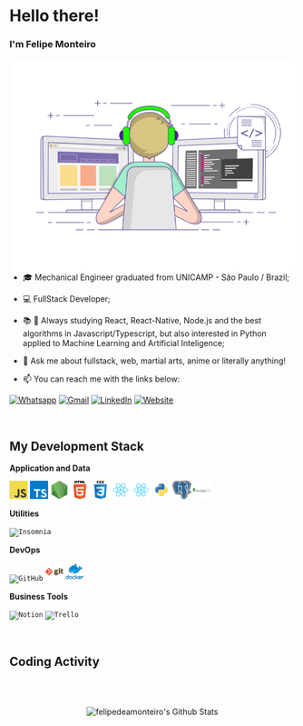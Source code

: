 # Hello there!
### I'm Felipe Monteiro

<img align="right" alt="GIF" src="https://raw.githubusercontent.com/devSouvik/devSouvik/master/gif3.gif" width="500"/>

- 🎓 Mechanical Engineer graduated from UNICAMP - São Paulo / Brazil;

- :computer: FullStack Developer;

- :books: 🌱  Always studying React, React-Native, Node.js and the best algorithms in Javascript/Typescript, but also interested in Python applied to Machine Learning and Artificial Inteligence;

- :speech_balloon: Ask me about fullstack, web, martial arts, anime or literally anything!

- :mailbox: You can reach me with the links below:

[![Whatsapp](https://img.shields.io/badge/-Whatsapp-25D366?style=for-the-badge&logo=whatsapp&logoColor=white)](https://wa.me/5511936184490)
[![Gmail](https://img.shields.io/badge/-GMAIL-D14836?style=for-the-badge&logo=gmail&logoColor=white)](mailto:felipedeamonteiro@gmail.com)
[![LinkedIn](https://img.shields.io/badge/-LINKEDIN-0077B5?style=for-the-badge&logo=linkedin&logoColor=white)](https://www.linkedin.com/in/felipe-de-alc%C3%A2ntara-monteiro-4223b864/)
[![Website](https://img.shields.io/website?label=FELIPEDEAMONTEIRO.COM&logo=REACT&style=for-the-badge&url=http%3A%2F%2Ffelipedeamonteiro.com%2F)](http://felipedeamonteiro.com/)

<br/>

## My Development Stack

**Application and Data**

<code><img height="32" src="https://raw.githubusercontent.com/github/explore/80688e429a7d4ef2fca1e82350fe8e3517d3494d/topics/javascript/javascript.png" alt="Javascript"/></code>
<code><img height="32" src="https://raw.githubusercontent.com/github/explore/80688e429a7d4ef2fca1e82350fe8e3517d3494d/topics/typescript/typescript.png" alt="Typescript"/></code>
<code><img height="32" src="https://raw.githubusercontent.com/github/explore/80688e429a7d4ef2fca1e82350fe8e3517d3494d/topics/nodejs/nodejs.png" alt="Nodejs"/></code>
<code><img height="32" src="https://raw.githubusercontent.com/github/explore/80688e429a7d4ef2fca1e82350fe8e3517d3494d/topics/html/html.png" alt="HTML5"/></code>
<code><img height="32" src="https://raw.githubusercontent.com/github/explore/80688e429a7d4ef2fca1e82350fe8e3517d3494d/topics/css/css.png" alt="CSS"/></code>
<code><img height="32" src="https://raw.githubusercontent.com/github/explore/80688e429a7d4ef2fca1e82350fe8e3517d3494d/topics/react/react.png" alt="React"/></code>
<code><img height="32" src="https://raw.githubusercontent.com/github/explore/80688e429a7d4ef2fca1e82350fe8e3517d3494d/topics/react-native/react-native.png" alt="React Native"/></code>
<code><img height="32" src="https://raw.githubusercontent.com/github/explore/80688e429a7d4ef2fca1e82350fe8e3517d3494d/topics/python/python.png" alt="Python"/></code>
<code><img height="32" src="https://raw.githubusercontent.com/github/explore/80688e429a7d4ef2fca1e82350fe8e3517d3494d/topics/postgresql/postgresql.png" alt="PostegreSQL"/></code>
<code><img height="32" src="https://raw.githubusercontent.com/github/explore/80688e429a7d4ef2fca1e82350fe8e3517d3494d/topics/mongodb/mongodb.png" alt="MongoDB"/></code>

**Utilities**

<code><img height="32" src="https://dashboard.snapcraft.io/site_media/appmedia/2018/04/twitter-card-icon.png" alt="Insomnia"/></code>

**DevOps**

<code><img height="32" src="https://cdn3.iconfinder.com/data/icons/inficons/512/github.png" alt="GitHub"/></code>
<code><img height="32" src="https://raw.githubusercontent.com/github/explore/80688e429a7d4ef2fca1e82350fe8e3517d3494d/topics/git/git.png" alt="Git"/></code>
<code><img height="32" src="https://raw.githubusercontent.com/github/explore/80688e429a7d4ef2fca1e82350fe8e3517d3494d/topics/docker/docker.png" alt="Docker"/></code>

**Business Tools**

<code><img height="32" src="https://cdn.iconscout.com/icon/free/png-512/notion-1693557-1442598.png" alt="Notion"/></code>
<code><img height="32" src="https://cdn.iconscout.com/icon/free/png-512/trello-6-569395.png" alt="Trello"/></code>

<br/>

## Coding Activity

<br/>

<!--[![Top Langs](https://github-readme-stats.vercel.app/api/top-langs/?username=felipedeamonteiro&layout=compact&text_color=daf7dc&bg_color=151515)](https://github.com/felipedeamonteiro/github-readme-stats) -->

<br/>

<p align="center">
  <img align="center" src="https://github-readme-stats.vercel.app/api?username=felipedeamonteiro&include_all_commits=true&count_private=true&show_icons=true&line_height=25&title_color=7A7ADB&icon_color=2234AE&text_color=D3D3D3&bg_color=0,000000,130F40" alt="felipedeamonteiro's Github Stats">
</p>

<br/>

<!--
<p align="right">
  <a href="https://badges.pufler.dev">
      <img src="https://badges.pufler.dev/visits/felipedeamonteiro/felipedeamonteiro" alt="Visitors badge" />
   </a>
</p>
-->




<!--
**felipedeamonteiro/felipedeamonteiro** is a ✨ _special_ ✨ repository because its `README.md` (this file) appears on your GitHub profile.

Here are some ideas to get you started:

- 🔭 I’m currently working on ...
- 🌱 I’m currently learning ...
- 👯 I’m looking to collaborate on ...
- 🤔 I’m looking for help with ...
- 💬 Ask me about ...
- 📫 How to reach me: ...
- 😄 Pronouns: ...
- ⚡ Fun fact: ...
-->
